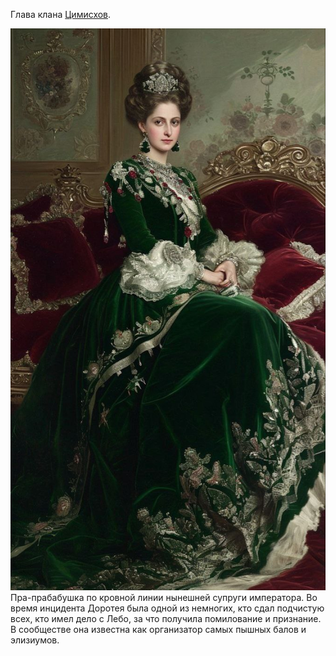 Глава клана [Цимисхов](</Клан/Цимисхи.md>).

![портрет|300](/Портрет/Доротея.jpg)
Пра-прабабушка по кровной линии нынешней супруги императора. Во время инцидента Доротея была одной из немногих, кто сдал подчистую всех, кто имел дело с Лебо, за что получила помилование и признание. В сообществе она известна как организатор самых пышных балов и элизиумов.